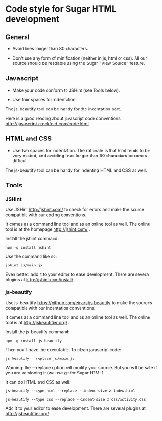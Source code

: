 Code style for Sugar HTML development
=====================================

General
-------

* Avoid lines longer than 80 characters.

* Don't use any form of minification (neither in js, html or css).
  All our source should be readable using the Sugar "View Source"
  feature.

Javascript
----------

* Make your code conform to JSHint (see Tools below).

* Use four spaces for indentation.

The js-beautify tool can be handy for the indentation part.

Here is a good reading about javascript code conventions
<http://javascript.crockford.com/code.html> .

HTML and CSS
------------

* Use two spaces for indentation.  The rationale is that html tends to
  be very nested, and avoiding lines longer than 80 characters becomes
  difficult.

The js-beautify tool can be handy for indenting HTML and CSS as well.

Tools
-----

### JSHint

Use JSHint <http://jshint.com/> to check for errors and make the
source compatible with our coding conventions.

It comes as a command line tool and as an online tool as well.  The
online tool is at the homepage <http://jshint.com/> .

Install the jshint command:

    npm -g install jshint

Use the command like so:

    jshint js/main.js

Even better: add it to your editor to ease development.  There are
several plugins at <http://jshint.com/install/> .

### js-beautify

Use js-beautify <https://github.com/einars/js-beautify> to make the
sources compatible with our indentation conventions.

It comes as a command line tool and as an online tool as well.  The
online tool is at <http://jsbeautifier.org/> .

Install the js-beautify command:

    npm -g install js-beautify

Then you'll have the executable.  To clean javascript code:

    js-beautify --replace js/main.js

Warning: the --replace option will modify your source.  But you will
be safe if you are versioning it (we use git for Sugar HTML).

It can do HTML and CSS as well:

    js-beautify --type html --replace --indent-size 2 index.html

    js-beautify --type css --replace --indent-size 2 css/activity.css

Add it to your editor to ease development.  There are several plugins
at http://jsbeautifier.org/ .
